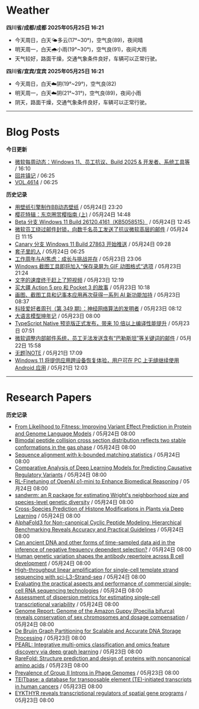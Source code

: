# Weather
<!--qweather:start-->
**四川省/成都/成都 2025年05月25日 16:21**
- 今天周日，白天🌤️多云(17°~30°)，空气良(89)，夜间晴
- 明天周一，白天🌧️小雨(19°~30°)，空气良(91)，夜间大雨
- 天气较好，路面干燥，交通气象条件良好，车辆可以正常行驶。

**四川省/宜宾/宜宾 2025年05月25日 16:21**
- 今天周日，白天☁️阴(19°~29°)，空气良(82)
- 明天周一，白天☁️阴(21°~31°)，空气良(89)，夜间小雨
- 阴天，路面干燥，交通气象条件良好，车辆可以正常行驶。
<!--qweather:end-->
---
# Blog Posts
<!--rss-blogs:start-->
**今日更新**
- [微软每周动态：Windows 11、员工抗议、Build 2025 & 开发者、系统工具等](https://windiscover.com/posts/microsoft-weekly-may-19-to-may-25.html) / 16:10
- [回井镇记](http://m.wufazhuce.com/article/6801) / 06:25
- [VOL.4614](http://m.wufazhuce.com/one/4765) / 06:25

**历史记录**
- [用壁纸引擎制作BB动态壁纸](https://www.wordpace.com/creating-wallpapers-with-wallpaper-engine/) / 05月24日 23:20
- [樱花特辑：东京圈赏樱指南 (上)](https://song.al/sakura_1) / 05月24日 14:48
- [Beta 分支 Windows 11 Build 26120.4161（KB5058515）](https://windiscover.com/posts/windows-11-build-26120-kb5058515.html) / 05月24日 12:45
- [微软员工绕过邮件封锁，向数千名员工发送了抗议微软高层的邮件](https://windiscover.com/posts/microsoft-employee-bypasses-the-email-block.html) / 05月24日 11:15
- [Canary 分支 Windows 11 Build 27863 开始推送](https://windiscover.com/posts/windows-11-build-27863.html) / 05月24日 09:28
- [套子里的人](http://m.wufazhuce.com/article/6796) / 05月24日 06:25
- [工作周年与AI焦虑：成长与挑战并存](https://innei.in/notes/192) / 05月23日 23:06
- [Windows 截图工具即将加入“保存录屏为 GIF 动图格式“选项](https://windiscover.com/posts/snipping-tool-to-add-save-screen-recordings-as-gif-option.html) / 05月23日 21:24
- [文字的速度终于赶上了短视频](https://1q43.blog/post/11145/) / 05月23日 12:19
- [买大疆 Action 5 pro 和 Pocket 3 的故事](https://www.ntiy.com/2292.html) / 05月23日 10:18
- [画图、截图工具和记事本应用再次获得一系列 AI 新功能加持](https://windiscover.com/posts/paint-snipping-tool-notepad-got-a-series-of-new-ai-features.html) / 05月23日 08:37
- [科技爱好者周刊（第 349 期）：神经网络算法的发明者](http://www.ruanyifeng.com/blog/2025/05/weekly-issue-349.html) / 05月23日 08:12
- [大语言模型坤年记](https://yufree.cn/cn/2025/05/23/llm-kun-year-summary/) / 05月23日 08:00
- [TypeScript Native  预览版正式发布，带来 10 倍以上编译性能提升](https://windiscover.com/posts/typescript-native-is-now-available.html) / 05月23日 07:51
- [微软调整内部邮件系统，员工无法发送含有“巴勒斯坦”等关键词的邮件](https://windiscover.com/posts/microsoft-internal-email-system-changes-block-palestine-gaza-emails.html) / 05月22日 15:58
- [无题|NOTE](https://hp-l.github.io/2025/05/21/170905/) / 05月21日 17:09
- [Windows 11 将提供应用跨设备恢复体验，用户可在 PC 上无缝继续使用 Android 应用](https://windiscover.com/posts/windows-11-cross-device-resume-experience-android-app-windows.html) / 05月21日 12:03
<!--rss-blogs:end-->
---
# Research Papers
<!--rss-papers:start-->
**历史记录**
- [From Likelihood to Fitness: Improving Variant Effect Prediction in Protein and Genome Language Models](https://www.biorxiv.org/content/10.1101/2025.05.20.655154v1?rss=1) / 05月24日 08:00
- [Bimodal peptide collision cross section distribution reflects two stable conformations in the gas phase](https://www.biorxiv.org/content/10.1101/2025.05.19.654929v1?rss=1) / 05月24日 08:00
- [Sequence alignment with k-bounded matching statistics](https://www.biorxiv.org/content/10.1101/2025.05.19.654936v1?rss=1) / 05月24日 08:00
- [Comparative Analysis of Deep Learning Models for Predicting Causative Regulatory Variants](https://www.biorxiv.org/content/10.1101/2025.05.19.654920v1?rss=1) / 05月24日 08:00
- [RL-Finetuning of OpenAI o1-mini to Enhance Biomedical Reasoning](https://www.biorxiv.org/content/10.1101/2025.05.19.654988v1?rss=1) / 05月24日 08:00
- [sandwrm: an R package for estimating Wright's neighborhood size and species-level genetic diversity](https://www.biorxiv.org/content/10.1101/2025.05.19.654925v1?rss=1) / 05月24日 08:00
- [Cross-Species Prediction of Histone Modifications in Plants via Deep Learning](https://www.biorxiv.org/content/10.1101/2025.05.19.655006v1?rss=1) / 05月24日 08:00
- [AlphaFold3 for Non-canonical Cyclic Peptide Modeling: Hierarchical Benchmarking Reveals Accuracy and Practical Guidelines](https://www.biorxiv.org/content/10.1101/2025.05.24.655528v1?rss=1) / 05月24日 08:00
- [Can ancient DNA and other forms of time-sampled data aid in the inference of negative frequency dependent selection?](https://www.biorxiv.org/content/10.1101/2025.05.24.655935v1?rss=1) / 05月24日 08:00
- [Human genetic variation shapes the antibody repertoire across B cell development](https://www.biorxiv.org/content/10.1101/2025.05.19.654982v1?rss=1) / 05月24日 08:00
- [High-throughput linear amplification for single-cell template strand sequencing with sci-L3-Strand-seq](https://www.biorxiv.org/content/10.1101/2025.05.19.654945v1?rss=1) / 05月24日 08:00
- [Evaluating the practical aspects and performance of commercial single-cell RNA sequencing technologies](https://www.biorxiv.org/content/10.1101/2025.05.19.654974v1?rss=1) / 05月24日 08:00
- [Assessment of dispersion metrics for estimating single-cell transcriptional variability](https://www.biorxiv.org/content/10.1101/2025.05.19.654854v1?rss=1) / 05月24日 08:00
- [Genome Report: Genome of the Amazon Guppy (Poecilia bifurca) reveals conservation of sex chromosomes and dosage compensation](https://www.biorxiv.org/content/10.1101/2025.05.19.654947v1?rss=1) / 05月24日 08:00
- [De Bruijn Graph Partitioning for Scalable and Accurate DNA Storage Processing](https://www.biorxiv.org/content/10.1101/2025.05.19.654814v1?rss=1) / 05月23日 08:00
- [PEARL: Integrative multi-omics classification and omics feature discovery via deep graph learning](https://www.biorxiv.org/content/10.1101/2025.05.19.654754v1?rss=1) / 05月23日 08:00
- [RareFold: Structure prediction and design of proteins with noncanonical amino acids](https://www.biorxiv.org/content/10.1101/2025.05.19.654846v1?rss=1) / 05月23日 08:00
- [Prevalence of Group II Introns in Phage Genomes](https://www.biorxiv.org/content/10.1101/2025.05.22.655115v1?rss=1) / 05月23日 08:00
- [TEITbase: a database for transposable element (TE)-initiated transcripts in human cancers](https://www.biorxiv.org/content/10.1101/2025.05.19.654796v1?rss=1) / 05月23日 08:00
- [EYKTHYR reveals transcriptional regulators of spatial gene programs](https://www.biorxiv.org/content/10.1101/2025.05.19.654884v1?rss=1) / 05月23日 08:00
<!--rss-papers:end-->
